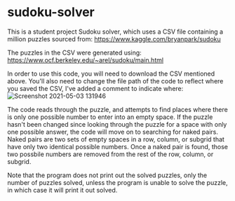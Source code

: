 
# sudoku-solver
This is a student project Sudoku solver, which uses a CSV file containing a million puzzles sourced from: https://www.kaggle.com/bryanpark/sudoku

The puzzles in the CSV were generated using: https://www.ocf.berkeley.edu/~arel/sudoku/main.html

In order to use this code, you will need to download the CSV mentioned above. You'll also need to change the file path of the code to reflect where you saved the CSV, I've added
a comment to indicate where:
![Screenshot 2021-05-03 131946](https://user-images.githubusercontent.com/67080612/116915973-53305f80-ac12-11eb-9999-ee2f40346119.jpg)

The code reads through the puzzle, and attempts to find places where there is only one possible number to enter into an empty space. If the puzzle hasn't been changed since looking
through the puzzle for a space with only one possible answer, the code will move on to searching for naked pairs. Naked pairs are two sets of empty spaces in a row, column, or 
subgrid that have only two identical possible numbers. Once a naked pair is found, those two possbile numbers are removed from the rest of the row, column, or subgrid.  

Note that the program does not print out the solved puzzles, only the number of puzzles solved, unless the program is unable to solve the puzzle, in which case it will print it out solved. 
